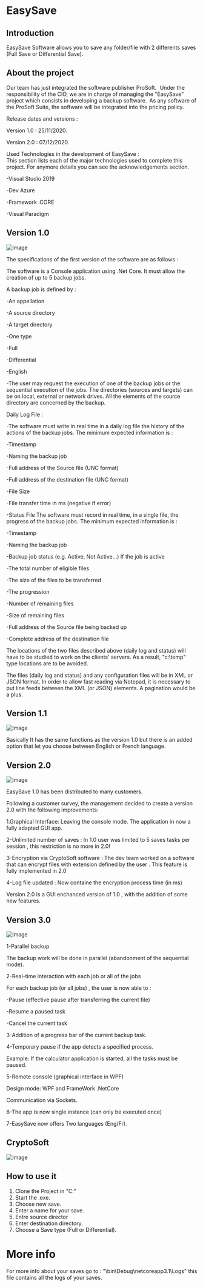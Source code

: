 # EasySave
## Introduction
EasySave Software allows you to save any folder/file with 2 differents saves (Full Save or Differential Save).

## About the project
Our team has just integrated the software publisher ProSoft.   Under the responsibility of the CIO, we are in charge of managing the "EasySave" project which consists in developing a backup software.  As any software of the ProSoft Suite, the software will be integrated into the pricing policy.


Release dates and versions :

Version 1.0 : 25/11/2020.

Version 2.0 : 07/12/2020.

Used Technologies in the development of EasySave :  
This section lists each of the major technologies used to complete this project. For anymore details you can see the acknowledgements section.

-Visual Studio 2019

-Dev Azure

-Framework .CORE

-Visual Paradigm

## Version 1.0
![image](https://github.com/jalilhadjhabib/EasySave/assets/101253359/2a0f40a1-ea88-412c-a047-6680e4717f02)

The specifications of the first version of the software are as follows : 

The software is a Console application using .Net Core. It must allow the creation of up to 5 backup jobs.

A backup job is defined by :

-An appellation

-A source directory

-A target directory

-One type

-Full

-Differential

-English

-The user may request the execution of one of the backup jobs or the sequential execution of the jobs.
The directories (sources and targets) can be on local, external or network drives.
All the elements of the source directory are concerned by the backup.

Daily Log File :

-The software must write in real time in a daily log file the history of the actions of the backup jobs. The minimum expected information is :

-Timestamp  

-Naming the backup job

-Full address of the Source file (UNC format)

-Full address of the destination file (UNC format)

-File Size 

-File transfer time in ms (negative if error)    

-Status File The software must record in real time, in a single file, the progress of the backup jobs.  The minimum expected information is :  

-Timestamp  

-Naming the backup job

-Backup job status (e.g. Active, Not Active...) If the job is active

-The total number of eligible files

-The size of the files to be transferred 

-The progression         

-Number of remaining files  

-Size of remaining files  

-Full address of the Source file being backed up

-Complete address of the destination file

The locations of the two files described above (daily log and status) will have to be studied to work on the clients' servers. As a result, "c:\temp" type locations are to be avoided.


The files (daily log and status) and any configuration files will be in XML or JSON format. In order to allow fast reading via Notepad, it is necessary to put line feeds between the XML (or JSON) elements. A pagination would be a plus.

## Version 1.1
![image](https://github.com/jalilhadjhabib/EasySave/assets/101253359/b8cbb5fe-56c9-4b1d-99c7-2790866338e8)

Basically It has the same functions as the version 1.0 but there is an added option  that let you choose between English or French language.

## Version 2.0
![image](https://github.com/jalilhadjhabib/EasySave/assets/101253359/6f022c51-56f1-4a1f-94a5-08ecd59c322a)


EasySave 1.0 has been distributed to many customers. 

Following a customer survey, the management decided to create a version 2.0 with the following improvements: 


1.Graphical Interface: Leaving the console mode. The application in now a fully adapted GUI app.

2-Unlimited number of saves : In 1.0 user was limited to 5 saves tasks per session , this restriction is no more in 2.0!

3-Encryption via CryptoSoft software : The dev team worked on a software that can encrypt files with extension defined by the user . This feature
is fully implemented in 2.0

4-Log file updated : Now containe the encryption process time (in ms)


Version 2.0 is a GUI enchanced version of 1.0 , with the addition of some new features.

## Version 3.0
![image](https://github.com/jalilhadjhabib/EasySave/assets/101253359/5b0f7d21-7458-458b-8af0-730bb2cec7d6)


1-Parallel backup

The backup work will be done in parallel (abandonment of the sequential mode).

2-Real-time interaction with each job or all of the jobs

For each backup job (or all jobs) , the user is now able to :

-Pause (effective pause after transferring the current file)

-Resume a paused task 

-Cancel the current task

3-Addition of a progress bar of the current backup task.

4-Temporary pause if the app detects a specified process.

Example: If the calculator application is started, all the tasks must be paused.

5-Remote console (graphical interface in WPF)

Design mode: WPF and FrameWork .NetCore

Communication via Sockets.

6-The app is now single instance (can only be executed once)

7-EasySave now offers Two languages (Eng/Fr).

## CryptoSoft
![image](https://github.com/jalilhadjhabib/EasySave/assets/101253359/f9c37155-2dd0-4cd2-ae33-971a9e608e8f)


## How to use it 	
1. Clone the Project in "C:\" 
2. Start the .exe.
3. Choose new save.
4. Enter a name for your save.
5. Entre source director
6. Enter destination directory.
7. Choose a Save type (Full or Differential).

# More info 
For more info about your saves go to :
"\bin\Debug\netcoreapp3.1\Logs" this file contains all the logs of your saves.
